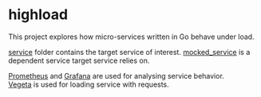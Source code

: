 # highload

This project explores how micro-services written in Go behave under load.

[service](https://github.com/LasTshaMAN/highload/tree/master/service) folder contains the target service of interest.
[mocked_service](https://github.com/LasTshaMAN/highload/tree/master/mocked_service) is a dependent service target service relies on.

[Prometheus](https://github.com/prometheus/prometheus) and [Grafana](https://github.com/grafana/grafana) are used for analysing service behavior.  
[Vegeta](https://github.com/tsenart/vegeta) is used for loading service with requests.
